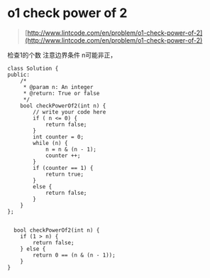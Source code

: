 # o1 check power of 2
>  [http://www.lintcode.com/en/problem/o1-check-power-of-2](http://www.lintcode.com/en/problem/o1-check-power-of-2)

检查1的个数
注意边界条件
n可能非正，

	class Solution {
	public:
	    /*
	     * @param n: An integer
	     * @return: True or false
	     */
	    bool checkPowerOf2(int n) {
	        // write your code here
	        if ( n <= 0) {
	            return false;
	        }
	        int counter = 0;
	        while (n) {
	            n = n & (n - 1);
	            counter ++;
	        }
	        if (counter == 1) {
	            return true;
	        }
	        else {
	            return false;
	        }
	    }
	};


	  bool checkPowerOf2(int n) {
        if (1 > n) {
            return false;
        } else {
            return 0 == (n & (n - 1));
        }
    }
